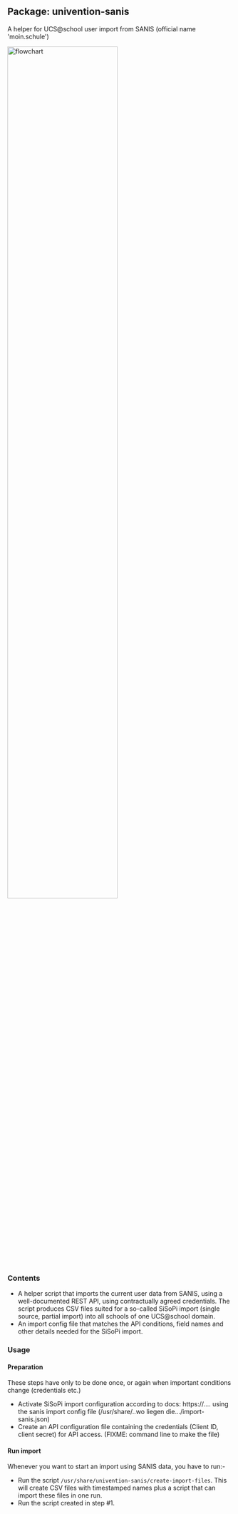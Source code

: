 ## Package: univention-sanis

A helper for UCS@school user import from SANIS (official name 'moin.schule')

<img src="flowchart.png" alt="flowchart" style="width:70%;"/>

### Contents

* A helper script that imports the current user data from SANIS, using a well-documented REST API, using contractually agreed credentials. The script produces CSV files suited for a so-called SiSoPi import (single source, partial import) into all schools of one UCS@school domain.
* An import config file that matches the API conditions, field names and other details needed for the SiSoPi import.

### Usage

#### Preparation

These steps have only to be done once, or again when important conditions change (credentials etc.)

* Activate SiSoPi import configuration according to docs: https://.... using the sanis import config file (/usr/share/..wo liegen die.../import-sanis.json)
* Create an API configuration file containing the credentials (Client ID, client secret) for API access. (FIXME: command line to make the file)

#### Run import

Whenever you want to start an import using SANIS data, you have to run:-

* Run the script `/usr/share/univention-sanis/create-import-files`. This will create CSV files with timestamped names plus a script that can import these files in one run.
* Run the script created in step #1.

